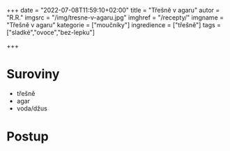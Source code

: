 
+++
date = "2022-07-08T11:59:10+02:00"
title = "Třešně v agaru"
autor = "R.R."
imgsrc = "/img/tresne-v-agaru.jpg"
imghref = "/recepty/"
imgname = "Třešně v agaru"
kategorie = ["moučníky"]
ingredience = ["třešně"]
tags = ["sladké","ovoce","bez-lepku"]

+++

# Suroviny
- třešně
- agar
- voda/džus

# Postup